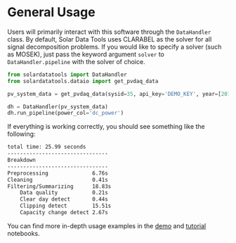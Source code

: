 # General Usage

Users will primarily interact with this software through the `DataHandler` class. By default, Solar Data
Tools uses CLARABEL as the solver for all signal decomposition problems. If you would like
to specify a solver (such as MOSEK), just pass the keyword argument `solver` to `DataHandler.pipeline` with the solver of choice.

```python
from solardatatools import DataHandler
from solardatatools.dataio import get_pvdaq_data

pv_system_data = get_pvdaq_data(sysid=35, api_key='DEMO_KEY', year=[2011, 2012, 2013])

dh = DataHandler(pv_system_data)
dh.run_pipeline(power_col='dc_power')
```

If everything is working correctly, you should see something like the following:

```bash
total time: 25.99 seconds
--------------------------------
Breakdown
--------------------------------
Preprocessing              6.76s
Cleaning                   0.41s
Filtering/Summarizing      18.83s
    Data quality           0.21s
    Clear day detect       0.44s
    Clipping detect        15.51s
    Capacity change detect 2.67s
```

You can find more in-depth usage examples in the [demo](./notebooks/demo_default.ipynb) and [tutorial](./notebooks/tutorial.ipynb) notebooks.
